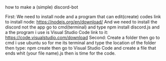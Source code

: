 how to make a (simple) discord-bot

First:
We need to install node and a program that can edit(create) codes
link to install node: https://nodejs.org/en/download/
And we need to install the discord not the app
go to cmd(terminal) and type npm install discord.js
and a the program i use is Visual Studio Code link to it: https://code.visualstudio.com/download
Second:
Create a folder then
go to cmd i use ubuntu so for me its terminal
and type the location of the folder
then type: npm create
then go to Visual Studio Code and create a file that ends whit (your file name).js
then is time for the code.
